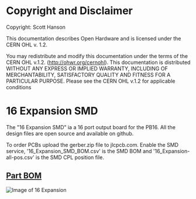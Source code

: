 # Copyright and Disclaimer
Copyright: Scott Hanson

This documentation describes Open Hardware and is licensed under the CERN OHL v. 1.2.

You may redistribute and modify this documentation under the terms of the CERN OHL v.1.2. (http://ohwr.org/cernohl). This documentation is distributed WITHOUT ANY EXPRESS OR IMPLIED WARRANTY, INCLUDING OF MERCHANTABILITY, SATISFACTORY QUALITY AND FITNESS FOR A PARTICULAR PURPOSE. Please see the CERN OHL v.1.2 for applicable conditions

# 16 Expansion SMD

The "16 Expansion SMD" ia a 16 port output board for the PB16.  All the design files are open source and available on github.

To order PCBs upload the gerber.zip file to jlcpcb.com. Enable the SMD service, '16_Expansion_SMD_BOM.csv' is the SMD BOM and '16_Expansion-all-pos.csv' is the SMD CPL position file.

## [Part BOM](https://github.com/computergeek1507/PB_16/raw/master/16_Expansion/16_Expansion_BOM.ods)

![Image of 16 Expansion](https://github.com/computergeek1507/PB_16/raw/master/16_Expansion_SMD/16_Expansion.png)

